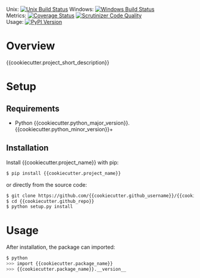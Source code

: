Unix: [![Unix Build Status](https://img.shields.io/travis/{{cookiecutter.github_username}}/{{cookiecutter.github_repo}}/{{cookiecutter.default_branch}}.svg)](https://travis-ci.org/{{cookiecutter.github_username}}/{{cookiecutter.github_repo}}) Windows: [![Windows Build Status](https://img.shields.io/appveyor/ci/{{cookiecutter.github_username}}/{{cookiecutter.github_repo}}/{{cookiecutter.default_branch}}.svg)](https://ci.appveyor.com/project/{{cookiecutter.github_username}}/{{cookiecutter.github_repo}})<br>Metrics: [![Coverage Status](https://img.shields.io/coveralls/{{cookiecutter.github_username}}/{{cookiecutter.github_repo}}/{{cookiecutter.default_branch}}.svg)](https://coveralls.io/r/{{cookiecutter.github_username}}/{{cookiecutter.github_repo}}) [![Scrutinizer Code Quality](https://img.shields.io/scrutinizer/g/{{cookiecutter.github_username}}/{{cookiecutter.github_repo}}.svg)](https://scrutinizer-ci.com/g/{{cookiecutter.github_username}}/{{cookiecutter.github_repo}}/?branch={{cookiecutter.default_branch}})<br>Usage: [![PyPI Version](https://img.shields.io/pypi/v/{{cookiecutter.project_name}}.svg)](https://pypi.python.org/pypi/{{cookiecutter.project_name}})

# Overview

{{cookiecutter.project_short_description}}

# Setup

## Requirements

* Python {{cookiecutter.python_major_version}}.{{cookiecutter.python_minor_version}}+

## Installation

Install {{cookiecutter.project_name}} with pip:

```sh
$ pip install {{cookiecutter.project_name}}
```

or directly from the source code:

```sh
$ git clone https://github.com/{{cookiecutter.github_username}}/{{cookiecutter.github_repo}}.git
$ cd {{cookiecutter.github_repo}}
$ python setup.py install
```

# Usage

After installation, the package can imported:

```sh
$ python
>>> import {{cookiecutter.package_name}}
>>> {{cookiecutter.package_name}}.__version__
```
